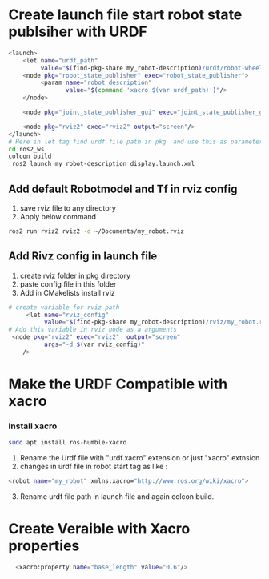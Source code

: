 # Create launch file start robot state publsiher with URDF

```bash
<launch>
    <let name="urdf_path"
         value="$(find-pkg-share my_robot-description)/urdf/robot-wheel.urdf" />
    <node pkg="robot_state_publisher" exec="robot_state_publisher">
         <param name="robot_description"
                value="$(command 'xacro $(var urdf_path)')"/>
    </node>

    <node pkg="joint_state_publisher_gui" exec="joint_state_publisher_gui"/>

    <node pkg="rviz2" exec="rviz2" output="screen"/>
</launch>
# Here in let tag find urdf file path in pkg  and use this as parameter of value of robot_description
cd ros2_ws
colcon build
 ros2 launch my_robot-description display.launch.xml

```

## Add default Robotmodel and Tf in rviz config

1. save rviz file to any directory
2. Apply below command

```bash
ros2 run rviz2 rviz2 -d ~/Documents/my_robot.rviz


```

## Add Rivz config in launch file

1. create rviz folder in pkg directory
2. paste config file in this folder
3. Add in CMakelists install rviz

```bash
# create variable for rviz path
     <let name="rviz_config"
          value="$(find-pkg-share my_robot-description)/rviz/my_robot.rviz"/>
# Add this variable in rviz node as a arguments
 <node pkg="rviz2" exec="rviz2"  output="screen"
          args="-d $(var rviz_config)"
    />

```

# Make the URDF Compatible with xacro

### Install xacro

```bash
sudo apt install ros-humble-xacro
```

1. Rename the Urdf file with "urdf.xacro" extension or just "xacro" extnsion
2. changes in urdf file in robot start tag as like :

```bash
<robot name="my_robot" xmlns:xacro="http://www.ros.org/wiki/xacro">

```

3. Rename urdf file path in launch file and again colcon build.

# Create Veraible with Xacro properties

```bash
  <xacro:property name="base_length" value="0.6"/>

```
